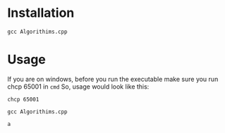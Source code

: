 # Installation
`gcc Algorithims.cpp`

# Usage
If you are on windows, before you run the executable make sure you run
chcp 65001
in `cmd`
So, usage would look like this:

`chcp 65001`

`gcc Algorithims.cpp`

`a`
